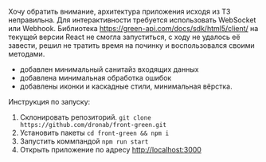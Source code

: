
Хочу обратить внимание, архитектура приложения исходя из ТЗ неправильна. Для интерактивности требуется использовать WebSocket или Webhook.
Библиотека https://green-api.com/docs/sdk/html5/client/ на текущей версии React не смогла запуститься, с ходу не удалось её завести, решил не тратить время на починку и воспользовался своими методами.


* добавлен минимальный санитайз входящих данных
* добавлена минимальная обработка ошибок
* добавлены иконки и каскадные стили, минимальная вёрстка.

Инструкция по запуску:

1. Склонировать репозиторий. `git clone https://github.com/dronab/front-green.git`
2. Установить пакеты `cd front-green && npm i`
3. Запустить коммпандой `npm run start`
4. Открыть приложение по адресу [http://localhost:3000](http://localhost:3000)
